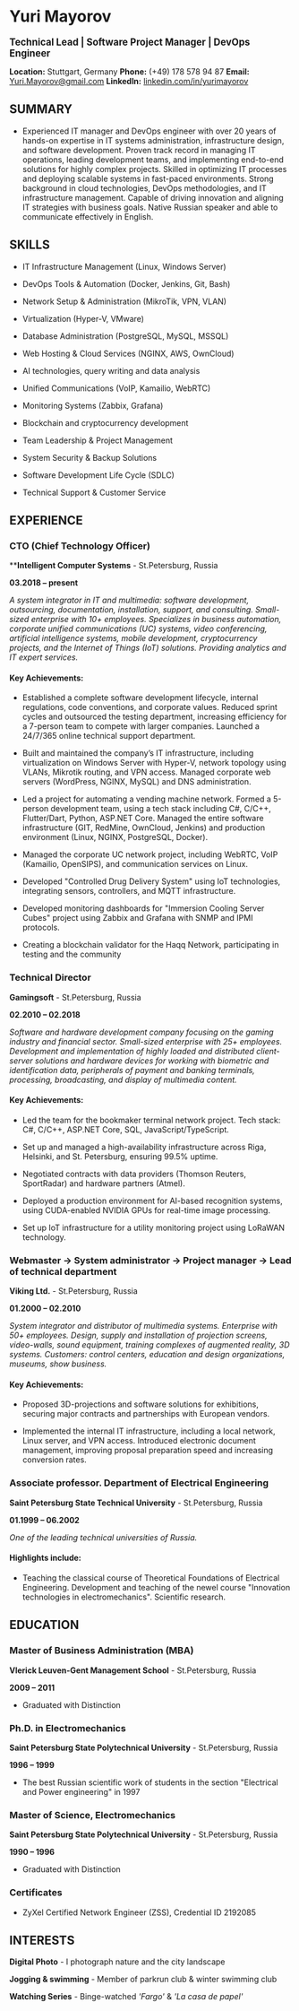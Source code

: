 # Yuri Mayorov

<span style="font-size: 1.2em; font-weight: bold;">Technical Lead | Software Project Manager | DevOps Engineer</span>

**Location:** Stuttgart, Germany
**Phone:** (+49) 178 578 94 87
**Email:** [Yuri.Mayorov@gmail.com](mailto:Yuri.Mayorov@gmail.com)
**LinkedIn:** [linkedin.com/in/yurimayorov](https://www.linkedin.com/in/yurimayorov)


## SUMMARY

- Experienced IT manager and DevOps engineer with over 20 years of hands-on expertise in IT systems administration, infrastructure design, and software development. Proven track record in managing IT operations, leading development teams, and implementing end-to-end solutions for highly complex projects. Skilled in optimizing IT processes and deploying scalable systems in fast-paced environments. Strong background in cloud technologies, DevOps methodologies, and IT infrastructure management. Capable of driving innovation and aligning IT strategies with business goals. Native Russian speaker and able to communicate effectively in English.


## SKILLS

- IT Infrastructure Management (Linux, Windows Server)

- DevOps Tools & Automation (Docker, Jenkins, Git, Bash)

- Network Setup & Administration (MikroTik, VPN, VLAN)

- Virtualization (Hyper-V, VMware)

- Database Administration (PostgreSQL, MySQL, MSSQL)

- Web Hosting & Cloud Services (NGINX, AWS, OwnCloud)

- AI technologies, query writing and data analysis

- Unified Communications (VoIP, Kamailio, WebRTC)

- Monitoring Systems (Zabbix, Grafana)

- Blockchain and cryptocurrency development

- Team Leadership & Project Management

- System Security & Backup Solutions

- Software Development Life Cycle (SDLC)

- Technical Support & Customer Service


## EXPERIENCE

### CTO (Chief Technology Officer)

****Intelligent Computer Systems** - St.Petersburg, Russia

**03.2018 – present**

*A system integrator in IT and multimedia: software development, outsourcing, documentation, installation, support, and consulting. Small-sized enterprise with 10+ employees. Specializes in business automation, corporate unified communications (UC) systems, video conferencing, artificial intelligence systems, mobile development, cryptocurrency projects, and the Internet of Things (IoT) solutions. Providing analytics and IT expert services.*

#### Key Achievements:

- Established a complete software development lifecycle, internal regulations, code conventions, and corporate values. Reduced sprint cycles and outsourced the testing department, increasing efficiency for a 7-person team to compete with larger companies. Launched a 24/7/365 online technical support department.

- Built and maintained the company’s IT infrastructure, including virtualization on Windows Server with Hyper-V, network topology using VLANs, Mikrotik routing, and VPN access. Managed corporate web servers (WordPress, NGINX, MySQL) and DNS administration.

- Led a project for automating a vending machine network. Formed a 5-person development team, using a tech stack including C#, C/C++, Flutter/Dart, Python, ASP.NET Core. Managed the entire software infrastructure (GIT, RedMine, OwnCloud, Jenkins) and production environment (Linux, NGINX, PostgreSQL, Docker).

- Managed the corporate UC network project, including WebRTC, VoIP (Kamailio, OpenSIPS), and communication services on Linux.

- Developed "Controlled Drug Delivery System" using IoT technologies, integrating sensors, controllers, and MQTT infrastructure.

- Developed monitoring dashboards for "Immersion Cooling Server Cubes" project using Zabbix and Grafana with SNMP and IPMI protocols.

- Creating a blockchain validator for the Haqq Network, participating in testing and the community

### Technical Director

**Gamingsoft** - St.Petersburg, Russia

**02.2010 – 02.2018**

*Software and hardware development company focusing on the gaming industry and financial sector. Small-sized enterprise with 25+ employees. Development and implementation of highly loaded and distributed client-server solutions and hardware devices for working with biometric and identification data, peripherals of payment and banking terminals, processing, broadcasting, and display of multimedia content.*

#### Key Achievements:

- Led the team for the bookmaker terminal network project. Tech stack: C#, C/C++, ASP.NET Core, SQL, JavaScript/TypeScript.

- Set up and managed a high-availability infrastructure across Riga, Helsinki, and St. Petersburg, ensuring 99.5% uptime.

- Negotiated contracts with data providers (Thomson Reuters, SportRadar) and hardware partners (Atmel).

- Deployed a production environment for AI-based recognition systems, using CUDA-enabled NVIDIA GPUs for real-time image processing.

- Set up IoT infrastructure for a utility monitoring project using LoRaWAN technology.

### Webmaster -> System administrator -> Project manager -> Lead of technical department

**Viking Ltd.** - St.Petersburg, Russia

**01.2000 – 02.2010**

*System integrator and distributor of multimedia systems. Enterprise with 50+ employees. Design, supply and installation of projection screens, video-walls, sound equipment, training complexes of augmented reality, 3D systems. Customers: control centers, education and design organizations, museums, show business.*

#### Key Achievements:

- Proposed 3D-projections and software solutions for exhibitions, securing major contracts and partnerships with European vendors.

- Implemented the internal IT infrastructure, including a local network, Linux server, and VPN access. Introduced electronic document management, improving proposal preparation speed and increasing conversion rates.

### Associate professor. Department of Electrical Engineering

**Saint Petersburg State Technical University** - St.Petersburg, Russia

**01.1999 – 06.2002**

*One of the leading technical universities of Russia.*

#### Highlights include:

- Teaching the classical course of Theoretical Foundations of Electrical Engineering. Development and teaching of the newel course "Innovation technologies in electromechanics". Scientific research.


## EDUCATION

### Master of Business Administration (MBA)

**Vlerick Leuven-Gent Management School** - St.Petersburg, Russia

**2009 – 2011**

- Graduated with Distinction

### Ph.D. in Electromechanics

**Saint Petersburg State Polytechnical University** - St.Petersburg, Russia

**1996 – 1999**

- The best Russian scientific work of students in the section "Electrical and Power engineering" in 1997

### Master of Science, Electromechanics

**Saint Petersburg State Polytechnical University** - St.Petersburg, Russia

**1990 – 1996**

- Graduated with Distinction

### Certificates

- ZyXel Certified Network Engineer (ZSS), Credential ID 2192085


## INTERESTS

**Digital Photo** - I photograph nature and the city landscape

**Jogging & swimming** - Member of parkrun club & winter swimming club

**Watching Series** - Binge-watched *'Fargo'* & *'La casa de papel'*
